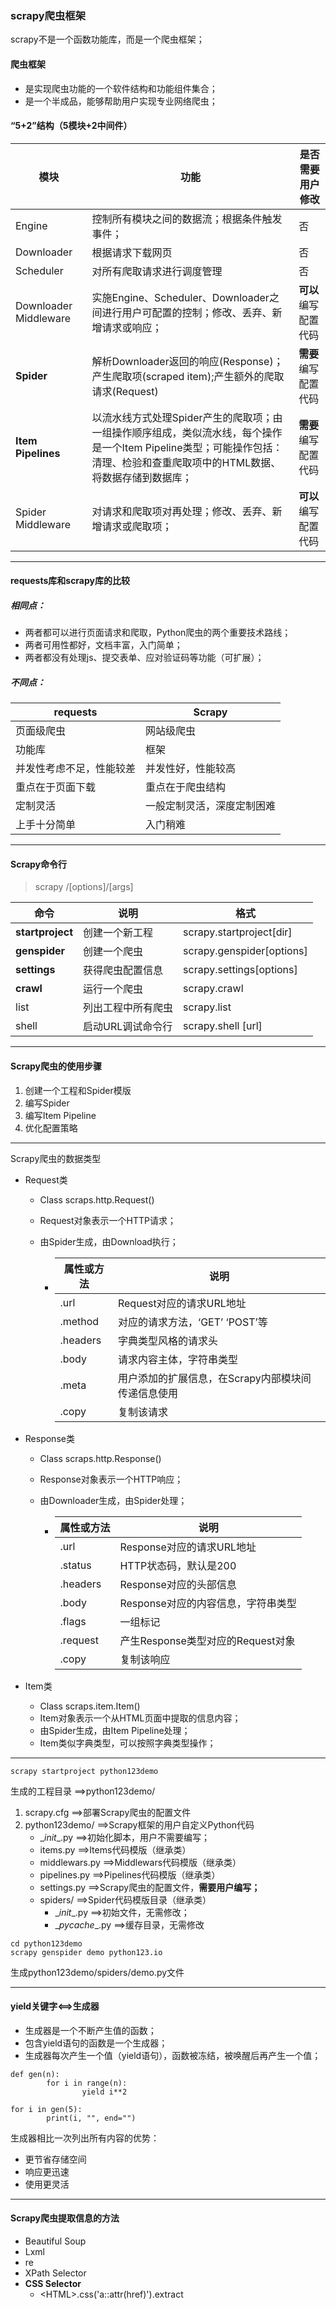 ### scrapy爬虫框架

scrapy不是一个函数功能库，而是一个爬虫框架；

#### 爬虫框架

-   是实现爬虫功能的一个软件结构和功能组件集合；
-   是一个半成品，能够帮助用户实现专业网络爬虫；

#### “5+2”结构（5模块+2中间件）

| 模块                  | 功能                                                         | 是否需要用户修改     |
| --------------------- | ------------------------------------------------------------ | -------------------- |
| Engine                | 控制所有模块之间的数据流；根据条件触发事件；                 | 否                   |
| Downloader            | 根据请求下载网页                                             | 否                   |
| Scheduler             | 对所有爬取请求进行调度管理                                   | 否                   |
| Downloader Middleware | 实施Engine、Scheduler、Downloader之间进行用户可配置的控制；修改、丢弃、新增请求或响应； | **可以**编写配置代码 |
| **Spider**            | 解析Downloader返回的响应(Response)；产生爬取项(scraped item);产生额外的爬取请求(Request) | **需要**编写配置代码 |
| **Item Pipelines**    | 以流水线方式处理Spider产生的爬取项；由一组操作顺序组成，类似流水线，每个操作是一个Item Pipeline类型；可能操作包括：清理、检验和查重爬取项中的HTML数据、将数据存储到数据库； | **需要**编写配置代码 |
| Spider Middleware     | 对请求和爬取项对再处理；修改、丢弃、新增请求或爬取项；       | **可以**编写配置代码 |

------

#### requests库和scrapy库的比较

##### 相同点：

-   两者都可以进行页面请求和爬取，Python爬虫的两个重要技术路线；
-   两者可用性都好，文档丰富，入门简单；
-   两者都没有处理js、提交表单、应对验证码等功能（可扩展）；

##### 不同点：

| requests                 | Scrapy                     |
| ------------------------ | -------------------------- |
| 页面级爬虫               | 网站级爬虫                 |
| 功能库                   | 框架                       |
| 并发性考虑不足，性能较差 | 并发性好，性能较高         |
| 重点在于页面下载         | 重点在于爬虫结构           |
| 定制灵活                 | 一般定制灵活，深度定制困难 |
| 上手十分简单             | 入门稍难                   |

------

#### Scrapy命令行

>   scrapy <command>/[options]/[args]

| 命令             | 说明               | 格式                                    |
| ---------------- | ------------------ | --------------------------------------- |
| **startproject** | 创建一个新工程     | scrapy.startproject<name>[dir]          |
| **genspider**    | 创建一个爬虫       | scrapy.genspider[options]<name><domain> |
| **settings**     | 获得爬虫配置信息   | scrapy.settings[options]                |
| **crawl**        | 运行一个爬虫       | scrapy.crawl<spider>                    |
| list             | 列出工程中所有爬虫 | scrapy.list                             |
| shell            | 启动URL调试命令行  | scrapy.shell [url]                      |

------

#### Scrapy爬虫的使用步骤

1.  创建一个工程和Spider模版
2.  编写Spider
3.  编写Item Pipeline
4.  优化配置策略

------

Scrapy爬虫的数据类型

-   Request类

    -   Class scraps.http.Request()

    -   Request对象表示一个HTTP请求；

    -   由Spider生成，由Download执行；

        -   | 属性或方法 | 说明                                               |
            | ---------- | -------------------------------------------------- |
            | .url       | Request对应的请求URL地址                           |
            | .method    | 对应的请求方法，‘GET’ ‘POST’等                     |
            | .headers   | 字典类型风格的请求头                               |
            | .body      | 请求内容主体，字符串类型                           |
            | .meta      | 用户添加的扩展信息，在Scrapy内部模块间传递信息使用 |
            | .copy      | 复制该请求                                         |

-   Response类

    -   Class scraps.http.Response()

    -   Response对象表示一个HTTP响应；

    -   由Downloader生成，由Spider处理；

        -   | 属性或方法 | 说明                               |
            | ---------- | ---------------------------------- |
            | .url       | Response对应的请求URL地址          |
            | .status    | HTTP状态码，默认是200              |
            | .headers   | Response对应的头部信息             |
            | .body      | Response对应的内容信息，字符串类型 |
            | .flags     | 一组标记                           |
            | .request   | 产生Response类型对应的Request对象  |
            | .copy      | 复制该响应                         |

-   Item类

    -   Class scraps.item.Item()
    -   Item对象表示一个从HTML页面中提取的信息内容；
    -   由Spider生成，由Item Pipeline处理；
    -   Item类似字典类型，可以按照字典类型操作；

------



```
scrapy startproject python123demo
```

生成的工程目录 ==>python123demo/

1.  scrapy.cfg ==>部署Scrapy爬虫的配置文件
2.  python123demo/ ==>Scrapy框架的用户自定义Python代码
    -   \__init__.py ==>初始化脚本，用户不需要编写；
    -   items.py ==>Items代码模版（继承类）
    -   middlewars.py ==>Middlewars代码模版（继承类）
    -   pipelines.py ==>Pipelines代码模版（继承类）
    -   settings.py ==>Scrapy爬虫的配置文件，**需要用户编写；**
    -   spiders/ ==>Spider代码模版目录（继承类）
        -   \__init__.py ==>初始文件，无需修改；
        -   \__pycache__.py ==>缓存目录，无需修改

```
cd python123demo
scrapy genspider demo python123.io
```

生成python123demo/spiders/demo.py文件

------

#### yield关键字<==>生成器

-   生成器是一个不断产生值的函数；
-   包含yield语句的函数是一个生成器；
-   生成器每次产生一个值（yield语句），函数被冻结，被唤醒后再产生一个值；

```
def gen(n):
		for i in range(n):
				yield i**2

for i in gen(5):
		print(i, "", end="")
```

生成器相比一次列出所有内容的优势：

-   更节省存储空间
-   响应更迅速
-   使用更灵活

------

#### Scrapy爬虫提取信息的方法

-   Beautiful Soup
-   Lxml
-   re
-   XPath Selector
-   **CSS Selector**
    -   \<HTML>.css('a::attr(href)').extract

